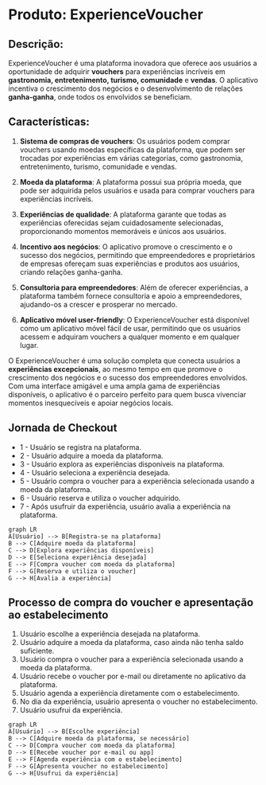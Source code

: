 # Produto: **ExperienceVoucher**

## Descrição:

ExperienceVoucher é uma plataforma inovadora que oferece aos usuários a oportunidade de adquirir **vouchers** para experiências incríveis em **gastronomia, entretenimento, turismo, comunidade** e **vendas**. O aplicativo incentiva o crescimento dos negócios e o desenvolvimento de relações **ganha-ganha**, onde todos os envolvidos se beneficiam.

## Características:

1. **Sistema de compras de vouchers**: Os usuários podem comprar vouchers usando moedas específicas da plataforma, que podem ser trocadas por experiências em várias categorias, como gastronomia, entretenimento, turismo, comunidade e vendas.

2. **Moeda da plataforma**: A plataforma possui sua própria moeda, que pode ser adquirida pelos usuários e usada para comprar vouchers para experiências incríveis.

3. **Experiências de qualidade**: A plataforma garante que todas as experiências oferecidas sejam cuidadosamente selecionadas, proporcionando momentos memoráveis e únicos aos usuários.

4. **Incentivo aos negócios**: O aplicativo promove o crescimento e o sucesso dos negócios, permitindo que empreendedores e proprietários de empresas ofereçam suas experiências e produtos aos usuários, criando relações ganha-ganha.

5. **Consultoria para empreendedores**: Além de oferecer experiências, a plataforma também fornece consultoria e apoio a empreendedores, ajudando-os a crescer e prosperar no mercado.

6. **Aplicativo móvel user-friendly**: O ExperienceVoucher está disponível como um aplicativo móvel fácil de usar, permitindo que os usuários acessem e adquiram vouchers a qualquer momento e em qualquer lugar.

O ExperienceVoucher é uma solução completa que conecta usuários a **experiências excepcionais**, ao mesmo tempo em que promove o crescimento dos negócios e o sucesso dos empreendedores envolvidos. Com uma interface amigável e uma ampla gama de experiências disponíveis, o aplicativo é o parceiro perfeito para quem busca vivenciar momentos inesquecíveis e apoiar negócios locais.

## Jornada de Checkout

- 1 - Usuário se registra na plataforma.
- 2 - Usuário adquire a moeda da plataforma.
- 3 - Usuário explora as experiências disponíveis na plataforma.
- 4 - Usuário seleciona a experiência desejada.
- 5 - Usuário compra o voucher para a experiência selecionada usando a moeda da plataforma.
- 6 - Usuário reserva e utiliza o voucher adquirido.
- 7 - Após usufruir da experiência, usuário avalia a experiência na plataforma.

```mermaid
graph LR
A[Usuário] --> B[Registra-se na plataforma]
B --> C[Adquire moeda da plataforma]
C --> D[Explora experiências disponíveis]
D --> E[Seleciona experiência desejada]
E --> F[Compra voucher com moeda da plataforma]
F --> G[Reserva e utiliza o voucher]
G --> H[Avalia a experiência]
```
## Processo de compra do voucher e apresentação ao estabelecimento

1. Usuário escolhe a experiência desejada na plataforma.
2. Usuário adquire a moeda da plataforma, caso ainda não tenha saldo suficiente.
3. Usuário compra o voucher para a experiência selecionada usando a moeda da plataforma.
4. Usuário recebe o voucher por e-mail ou diretamente no aplicativo da plataforma.
5. Usuário agenda a experiência diretamente com o estabelecimento.
6. No dia da experiência, usuário apresenta o voucher no estabelecimento.
7. Usuário usufrui da experiência.

```mermaid
graph LR
A[Usuário] --> B[Escolhe experiência]
B --> C[Adquire moeda da plataforma, se necessário]
C --> D[Compra voucher com moeda da plataforma]
D --> E[Recebe voucher por e-mail ou app]
E --> F[Agenda experiência com o estabelecimento]
F --> G[Apresenta voucher no estabelecimento]
G --> H[Usufrui da experiência]
```
